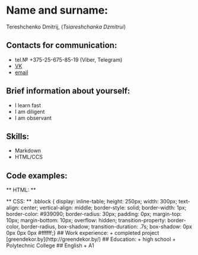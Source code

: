 # Name and surname:
Tereshchenko Dmitrij, (*Tsiareshchanka Dzmitrui*)
## Contacts for communication:
+ tel.№ +375-25-675-85-19 (Viber, Telegram)
+ [VK](https://vk.com/id52068784)
+ [email](https://0000egik@gmail.com)
## Brief information about yourself:
+ I learn fast
+ I am diligent
+ I am observant
## Skills:
+ Markdown
+ HTML/CCS
## Code examples:
** HTML: **
 <head> 
 <title>Новости, статьи и рекомендации сайта(2021)-Greendekor.by, Гриндекор.бай</title>
  <meta charset="utf-8"/>
  <meta name="viewport" content="width=1050"/>
   <meta http-equiv="pragma" content="no-cache"/>
    <meta name ="robots" content = "index,follow"/>
     <meta name="keywords" content="Новости, статьи и актуальная информация гриндекор"/>
      <meta name="description" content="Рекомендации по посадке плодовых деревьев Грин декор, greendekor"/>
       <link rel="shortcut icon" href="images/forest2.png"/>
        <link href="/css/style1.css" type="text/css" rel="stylesheet"/>
		 <link rel="icon" type="image/ico" href="images/forest2.ico"/>
 </head>
** CSS: **
.bblock {
     display: inline-table;
     height: 250px;
	 width: 300px;
     text-align: center;
     vertical-align: middle;
	 border-style: solid;
	 border-width: 1px;
	 border-color: #939090;
	 border-radius: 30px;
	 padding: 0px;
	 margin-top: 10px;
	 margin-bottom: 10px;
	 overflow: hidden;
	 transition-property: border-color, border-radius, box-shadow;
	 transition-duration: .7s;
	 box-shadow: 0px 0px 0px 0px #ffffff;}
## Work experience:
+ completed project [greendekor.by](http://greendekor.by/)
## Education:
+ high school
+ Polytechnic College
## English
+ A1
